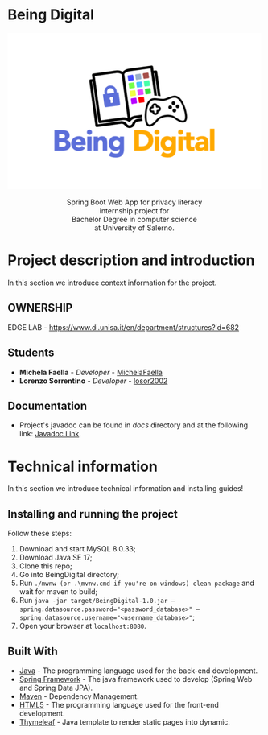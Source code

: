 # Being Digital

<p align = "center">
  <img src = "src/main/resources/static/img/BeingDigital2.png" width="577" alt="Logo">
</p>

<p align = "center">
  Spring Boot Web App for privacy literacy
  <br>
  internship project for
  <br>
  Bachelor Degree in computer science 
  <br>
  at University of Salerno.
</p>

# Project description and introduction

In this section we introduce context information for the project.

## OWNERSHIP
EDGE LAB - https://www.di.unisa.it/en/department/structures?id=682

## Students

* **Michela Faella** - *Developer* - [MichelaFaella](https://github.com/MichelaFaella)
* **Lorenzo Sorrentino** - *Developer* - [losor2002](https://github.com/losor2002)

## Documentation

* Project's javadoc can be found in *docs* directory and at the following
  link: [Javadoc Link](https://michelafaella.github.io/BeingDigital/).


# Technical information

In this section we introduce technical information and installing guides!

## Installing and running the project

Follow these steps:

1. Download and start MySQL 8.0.33;
2. Download Java SE 17;
3. Clone this repo;
4. Go into BeingDigital directory;
5. Run `./mwnw (or .\mvnw.cmd if you're on windows) clean package` and wait for maven to build;
6. Run `java -jar target/BeingDigital-1.0.jar –spring.datasource.password="<password_database>"
   –spring.datasource.username="<username_database>"`;
7. Open your browser at `localhost:8080`.

## Built With

* [Java](https://jdk.java.net/17/) - The programming language used for the back-end development.
* [Spring Framework](https://spring.io/) - The java framework used to develop (Spring Web and Spring Data JPA).
* [Maven](https://maven.apache.org/) - Dependency Management.
* [HTML5](https://www.w3schools.com/html/default.asp) - The programming language used for the front-end development.
* [Thymeleaf](https://www.thymeleaf.org/) - Java template to render static pages into dynamic.

